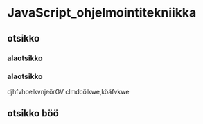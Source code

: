 # JavaScript_ohjelmointitekniikka

## otsikko

### alaotsikko
### alaotsikko
djhfvhoelkvnjeörGV
clmdcölkwe,köäfvkwe

## otsikko böö

